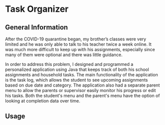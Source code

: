 # Task Organizer

## General Information
After the COVID-19 quarantine began, my brother’s classes were very limited and he was only able to talk to his teacher twice a week online. It was much more difficult to keep up with his assignments, especially since many of them were optional and there was little guidance.

In order to address this problem, I designed and programmed a personalized application using Java that keeps track of both his school assignments and household tasks. The main functionality of the application is the task log, which allows the student to see upcoming assignments based on due date and category. The application also had a separate parent menu to allow the parents or supervisor easily monitor his progress or edit his tasks. Both the student's menu and the parent's menu have the option of looking at completion data over time.

## Usage
